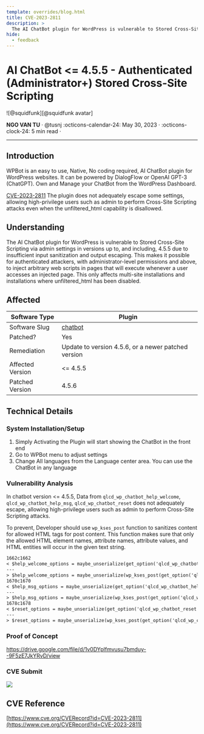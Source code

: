 ```yaml
---
template: overrides/blog.html
title: CVE-2023-2811
description: >
  The AI ChatBot plugin for WordPress is vulnerable to Stored Cross-Site Scripting via admin settings in versions up to, and including, 4.5.5 due to insufficient input sanitization and output escaping. This makes it possible for authenticated attackers, with administrator-level permissions and above, to inject arbitrary web scripts in pages that will execute whenever a user accesses an injected page. This only affects multi-site installations and installations where unfiltered_html has been disabled.
hide:
  - feedback
---
```


# AI ChatBot <= 4.5.5 - Authenticated (Administrator+) Stored Cross-Site Scripting

<aside class="mdx-author" markdown>
![@squidfunk][@squidfunk avatar]

<span>**NGO VAN TU** · @tusnj</span>
<span>
:octicons-calendar-24: May 30, 2023 ·
:octicons-clock-24: 5 min read ·
</span>

</aside>

[built-in search plugin]: ../../setup/setting-up-site-search.md#built-in-search-plugin
[@squidfunk avatar]: ../../assets/author/tuicon.png
[insiders-4.14.0]: ../../insiders/changelog.md#4.14.0

---

## Introduction

WPBot is an easy to use, Native, No coding required, AI ChatBot plugin for WordPress websites. It can be powered by DialogFlow or OpenAI GPT-3 (ChatGPT). Own and Manage your ChatBot from the WordPress Dashboard.

[CVE-2023-2811](https://wpscan.com/vulnerability/82a81721-0435-45a6-bd5b-dc90186cf803) The plugin does not adequately escape some settings, allowing high-privilege users such as admin to perform Cross-Site Scripting attacks even when the unfiltered_html capability is disallowed.

## Understanding

The AI ChatBot plugin for WordPress is vulnerable to Stored Cross-Site Scripting via admin settings in versions up to, and including, 4.5.5 due to insufficient input sanitization and output escaping. This makes it possible for authenticated attackers, with administrator-level permissions and above, to inject arbitrary web scripts in pages that will execute whenever a user accesses an injected page. This only affects multi-site installations and installations where unfiltered_html has been disabled.

## Affected

|Software Type | Plugin|
|--|--|
|Software Slug | [chatbot](https://wordpress.org/plugins/chatbot/)
|Patched? | Yes|
|Remediation | Update to version 4.5.6, or a newer patched version|
|Affected Version | <= 4.5.5|
|Patched Version | 4.5.6|

## Technical Details

### System Installation/Setup

1. Simply Activating the Plugin will start showing the ChatBot in the front end
2. Go to WPBot menu to adjust settings
3. Change All languages from the Language center area. You can use the ChatBot in any language

### Vulnerability Analysis

In chatbot version <= 4.5.5, Data from `qlcd_wp_chatbot_help_welcome`, `qlcd_wp_chatbot_help_msg`, `qlcd_wp_chatbot_reset` does not adequately escape, allowing high-privilege users such as admin to perform Cross-Site Scripting attacks.

To prevent, Developer should use `wp_kses_post` function to sanitizes content for allowed HTML tags for post content. This function makes sure that only the allowed HTML element names, attribute names, attribute values, and HTML entities will occur in the given text string.

``` txt
1662c1662
< $help_welcome_options = maybe_unserialize(get_option('qlcd_wp_chatbot_help_welcome'));
---
> $help_welcome_options = maybe_unserialize(wp_kses_post(get_option('qlcd_wp_chatbot_help_welcome')));
1670c1670
< $help_msg_options = maybe_unserialize(get_option('qlcd_wp_chatbot_help_msg'));
---
> $help_msg_options = maybe_unserialize(wp_kses_post(get_option('qlcd_wp_chatbot_help_msg')));
1678c1678
< $reset_options = maybe_unserialize(get_option('qlcd_wp_chatbot_reset'));
---
> $reset_options = maybe_unserialize(wp_kses_post(get_option('qlcd_wp_chatbot_reset')));
```

### Proof of Concept

https://drive.google.com/file/d/1v0DYplfmvusu7bmduy--9F5zE7JkYRvD/view

### CVE Submit

![](cve-request.png)

## CVE Reference

[https://www.cve.org/CVERecord?id=CVE-2023-2811](https://www.cve.org/CVERecord?id=CVE-2023-2811)